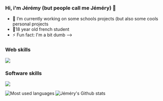 ### Hi, i'm Jérémy (but people call me Jéméry) 👋

- 🔭 I’m currently working on some schools projects (but also some cools personal projects
- 🥖18 year old french student
- ⚡ Fun fact: I'm a bit dumb
-->

### Web skills ###

![](https://skillicons.dev/icons?i=symfony,svelte,vue,js,html,css)

### Software skills ###

![](https://skillicons.dev/icons?i=rust,c,java,python)





![Jéméry's Github stats](https://github-readme-stats.vercel.app/api?username=jemery-dev&show_icons=true&theme=synthwave)
<img align="left" alt="Most used languages" src="https://github-readme-stats.vercel.app/api/top-langs/?username=jemery-dev&hide_border=true&theme=radical&langs_count=6" />
